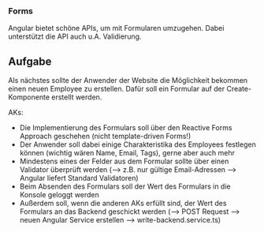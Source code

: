 ### Forms

Angular bietet schöne APIs, um mit Formularen umzugehen. Dabei unterstützt die API auch u.A. Validierung.

## Aufgabe

Als nächstes sollte der Anwender der Website die Möglichkeit bekommen einen neuen Employee zu erstellen. Dafür soll ein Formular auf der Create-Komponente erstellt werden.

AKs:
* Die Implementierung des Formulars soll über den Reactive Forms Approach geschehen (nicht template-driven Forms!)
* Der Anwender soll dabei einige Charakteristika des Employees festlegen können (wichtig wären Name, Email, Tags), gerne aber auch mehr
* Mindestens eines der Felder aus dem Formular sollte über einen Validator überprüft werden (--> z.B. nur gültige Email-Adressen --> Angular liefert Standard Validatoren)
* Beim Absenden des Formulars soll der Wert des Formulars in die Konsole geloggt werden
* Außerdem soll, wenn die anderen AKs erfüllt sind, der Wert des Formulars an das Backend geschickt werden (--> POST Request --> neuen Angular Service erstellen --> write-backend.service.ts)